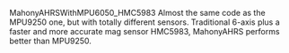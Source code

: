 MahonyAHRSWithMPU6050_HMC5983
Almost the same code as the MPU9250 one, but with totally different sensors.
Traditional 6-axis plus a faster and more accurate mag sensor HMC5983, MahonyAHRS performs better than MPU9250.
